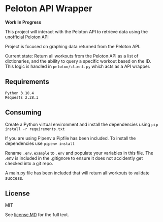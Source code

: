 # Peloton API Wrapper

**Work In Progress**

This project will interact with the Peloton API to retrieve data using the [unofficial Peloton API](https://app.swaggerhub.com/apis/DovOps/peloton-unofficial-api/0.3.0#/)

Project is focused on graphing data returned from the Peloton API.

Current state: Return all workouts from the Peloton API as a list of dictionaries, and the ability to query a specific workout based on the ID. This logic is handled in `peloton/client.py` which acts as a API wrapper.

## Requirements

```
Python 3.10.4
Requests 2.28.1
```

## Consuming

Create a Python virtual environment and install the dependencies using `pip install -r requirements.txt`

If you are using Pipenv a Pipfile has been included. To install the dependencies use `pipenv install`

Rename `.env.example` to `.env` and populate your variables in this file. The .env is included in the .gitignore to ensure it does not accidently get checked into a git repo.

A main.py file has been included that will return all workouts to validate success.

## License

MIT

See [license.MD](license.MD) for the full text.
